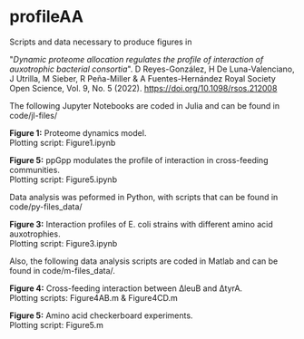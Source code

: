 # profileAA

Scripts and data necessary to produce figures in

"_Dynamic proteome allocation regulates the profile of interaction of auxotrophic bacterial consortia_". 
D Reyes-González, H De Luna-Valenciano, J Utrilla, M Sieber, R Peña-Miller & A Fuentes-Hernández
Royal Society Open Science, Vol. 9, No. 5 (2022).
https://doi.org/10.1098/rsos.212008

The following Jupyter Notebooks are coded in Julia and can be found in code/jl-files/

**Figure 1:** Proteome dynamics model.  
Plotting script: Figure1.ipynb

**Figure 5:** ppGpp modulates the profile of interaction in cross-feeding communities.  
Plotting script: Figure5.ipynb

Data analysis was peformed in Python, with scripts that can be found in code/py-files_data/

**Figure 3:** Interaction profiles of E. coli strains with different amino acid auxotrophies.  
Plotting script: Figure3.ipynb

Also, the following data analysis scripts are coded in Matlab and can be found in code/m-files_data/. 

**Figure 4:** Cross-feeding interaction between ΔleuB and ΔtyrA.  
Plotting scripts: Figure4AB.m & Figure4CD.m

**Figure 5:** Amino acid checkerboard experiments.  
Plotting script: Figure5.m
